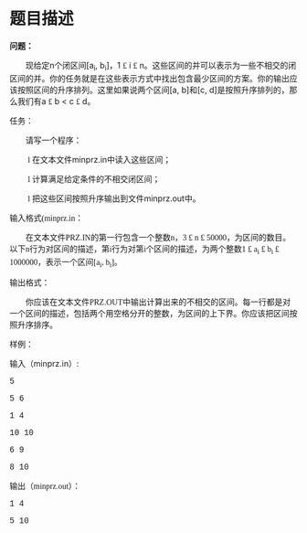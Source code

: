 # 题目描述


<p>
	<b><span style="font-family:宋体;">问题：</span><span></span></b> 
</p>
<p style="text-indent:21pt;">
	<span style="font-family:宋体;font-size:10.5pt;">现给定</span><span style="font-size:10.5pt;">n</span><span style="font-family:宋体;font-size:10.5pt;">个闭区间</span><span style="font-size:10.5pt;">[a<sub>i</sub>, b<sub>i</sub>]</span><span style="font-family:宋体;font-size:10.5pt;">，</span><span style="font-size:10.5pt;">1 </span><span style="font-family:Symbol;font-size:10.5pt;"><span>£</span></span><span style="font-size:10.5pt;"> i </span><span style="font-family:Symbol;font-size:10.5pt;"><span>£</span></span><span style="font-size:10.5pt;"> n</span><span style="font-family:宋体;font-size:10.5pt;">。这些区间的并可以表示为一些不相交的闭区间的并。你的任务就是在这些表示方式中找出包含最少区间的方案。你的输出应该按照区间的升序排列。这里如果说两个区间</span><span style="font-size:10.5pt;">[a, b]</span><span style="font-family:宋体;font-size:10.5pt;">和</span><span style="font-size:10.5pt;">[c, d]</span><span style="font-family:宋体;font-size:10.5pt;">是按照升序排列的，那么我们有</span><span style="font-size:10.5pt;">a </span><span style="font-family:Symbol;font-size:10.5pt;"><span>£</span></span><span style="font-size:10.5pt;"> b &lt; c </span><span style="font-family:Symbol;font-size:10.5pt;"><span>£</span></span><span style="font-size:10.5pt;"> d</span><span style="font-family:宋体;font-size:10.5pt;">。</span> 
</p>
<p>
	<span style="font-family:黑体;">任务：</span><span><span> </span></span> 
</p>
<p style="text-indent:21pt;">
	<span style="font-family:宋体;font-size:10.5pt;">请写一个程序：</span><span style="font-size:10.5pt;"></span> 
</p>
<p style="text-indent:-21pt;margin-left:45pt;">
	<span style="font-family:Wingdings;font-size:10.5pt;"><span>l<span> </span></span></span><span style="font-family:宋体;font-size:10.5pt;">在文本文件</span><span style="font-size:10.5pt;">minprz.in</span><span style="font-family:宋体;font-size:10.5pt;">中读入这些区间；</span><span style="font-size:10.5pt;"></span> 
</p>
<p style="text-indent:-21pt;margin-left:45pt;">
	<span style="font-family:Wingdings;font-size:10.5pt;"><span>l<span> </span></span></span><span style="font-family:宋体;font-size:10.5pt;">计算满足给定条件的不相交闭区间；</span><span style="font-size:10.5pt;"></span> 
</p>
<p style="text-indent:-21pt;margin-left:45pt;">
	<span style="font-family:Wingdings;"><span>l<span> </span></span></span><span style="font-family:宋体;font-size:10.5pt;">把这些区间按照升序输出到文件</span><span style="font-size:10.5pt;">minprz.out</span><span style="font-family:宋体;font-size:10.5pt;">中。</span><span style="font-family:宋体;"></span> 
</p>
<p>
	<span style="font-family:黑体;">输入格式(minprz.in</span><span style="font-family:黑体;">：</span><span></span> 
</p>
<p style="text-indent:21pt;">
	<span style="font-family:宋体;font-size:10.5pt;">在文本文件<span>PRZ.IN</span>的第一行包含一个整数<span>n</span>，<span>3 </span></span><span style="font-family:Symbol;font-size:10.5pt;"><span>£</span></span><span style="font-family:宋体;font-size:10.5pt;"> n </span><span style="font-family:Symbol;font-size:10.5pt;"><span>£</span></span><span style="font-family:宋体;font-size:10.5pt;"> 50000</span><span style="font-family:宋体;font-size:10.5pt;">，为区间的数目。以下<span>n</span>行为对区间的描述，第<span>i</span>行为对第<span>i</span>个区间的描述，为两个整数<span>1 </span></span><span style="font-family:Symbol;font-size:10.5pt;"><span>£</span></span><span style="font-family:宋体;font-size:10.5pt;"> a<sub>i</sub> </span><span style="font-family:Symbol;font-size:10.5pt;"><span>£</span></span><span style="font-family:宋体;font-size:10.5pt;"> b<sub>i</sub> </span><span style="font-family:Symbol;font-size:10.5pt;"><span>£</span></span><span style="font-family:宋体;font-size:10.5pt;"> 1000000</span><span style="font-family:宋体;font-size:10.5pt;">，表示一个区间<span>[a<sub>i</sub>, b<sub>i</sub>]</span>。<span></span></span> 
</p>
<p>
	<span style="font-family:黑体;">输出格式</span><span style="font-family:黑体;">：</span><span></span> 
</p>
<p style="text-indent:21pt;">
	<span style="font-family:宋体;font-size:10.5pt;">你应该在文本文件<span>PRZ.OUT</span>中输出计算出来的不相交的区间。每一行都是对一个区间的描述，包括两个用空格分开的整数，为区间的上下界。你应该把区间按照升序排序。<span></span></span> 
</p>
<p>
	<span style="font-family:黑体;">样例：</span><span></span> 
</p>
<p>
	<span style="font-family:宋体;">输入（</span><span>minprz.in</span><span style="font-family:宋体;">）</span><span>:</span> 
</p>
<pre><span style="font-family:&#39;Courier New&#39;;">5</span></pre>
<pre><span style="font-family:&#39;Courier New&#39;;">5 6</span></pre>
<pre><span style="font-family:&#39;Courier New&#39;;">1 4</span></pre>
<pre><span style="font-family:&#39;Courier New&#39;;">10 10</span></pre>
<pre><span style="font-family:&#39;Courier New&#39;;">6 9</span></pre>
<pre><span style="font-family:&#39;Courier New&#39;;">8 10</span></pre>
<pre><span style="font-family:宋体;font-size:10.5pt;">输出（</span><span style="font-family:&#39;Times New Roman&#39;;font-size:10.5pt;">minprz.out</span><span style="font-family:宋体;font-size:10.5pt;">）：</span><span style="font-family:&#39;Times New Roman&#39;;font-size:10.5pt;"></span></pre>
<pre><span style="font-family:&#39;Courier New&#39;;">1 4</span></pre>
<pre><span style="font-family:&#39;Courier New&#39;;"></span><span style="font-family:&#39;Courier New&#39;;">5 10</span><span style="font-family:黑体;font-size:16pt;"></span></pre>

